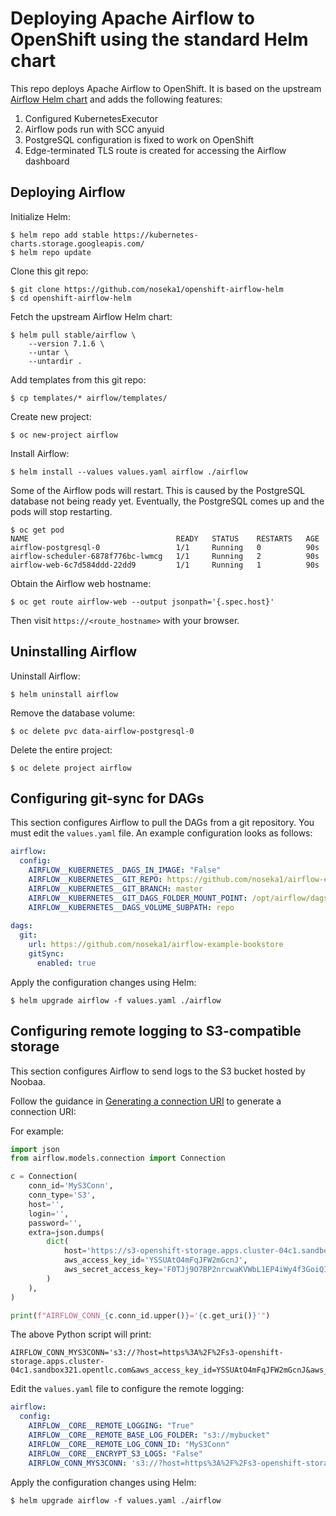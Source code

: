 # Deploying Apache Airflow to OpenShift using the standard Helm chart

This repo deploys Apache Airflow to OpenShift. It is based on the upstream [Airflow Helm chart](https://github.com/helm/charts/tree/master/stable/airflow) and adds the following features:

1. Configured KubernetesExecutor
2. Airflow pods run with SCC anyuid
3. PostgreSQL configuration is fixed to work on OpenShift
4. Edge-terminated TLS route is created for accessing the Airflow dashboard

## Deploying Airflow

Initialize Helm:

```
$ helm repo add stable https://kubernetes-charts.storage.googleapis.com/
$ helm repo update
```

Clone this git repo:

```
$ git clone https://github.com/noseka1/openshift-airflow-helm
$ cd openshift-airflow-helm
```

Fetch the upstream Airflow Helm chart:

```
$ helm pull stable/airflow \
    --version 7.1.6 \
    --untar \
    --untardir .
```

Add templates from this git repo:

```
$ cp templates/* airflow/templates/
```

Create new project:

```
$ oc new-project airflow
```

Install Airflow:

```
$ helm install --values values.yaml airflow ./airflow
```

Some of the Airflow pods will restart. This is caused by the PostgreSQL database not being ready yet. Eventually, the PostgreSQL comes up and the pods will stop restarting.

```
$ oc get pod
NAME                                 READY   STATUS    RESTARTS   AGE
airflow-postgresql-0                 1/1     Running   0          90s
airflow-scheduler-6878f776bc-lwmcg   1/1     Running   2          90s
airflow-web-6c7d584ddd-22dd9         1/1     Running   1          90s
```

Obtain the Airflow web hostname:
```
$ oc get route airflow-web --output jsonpath='{.spec.host}'
```

Then visit `https://<route_hostname>` with your browser.

## Uninstalling Airflow

Uninstall Airflow:

```
$ helm uninstall airflow
```

Remove the database volume:

```
$ oc delete pvc data-airflow-postgresql-0
```

Delete the entire project:

```
$ oc delete project airflow
```

## Configuring git-sync for DAGs

This section configures Airflow to pull the DAGs from a git repository. You must edit the `values.yaml` file. An example configuration looks as follows:

```yaml
airflow:
  config:
    AIRFLOW__KUBERNETES__DAGS_IN_IMAGE: "False"
    AIRFLOW__KUBERNETES__GIT_REPO: https://github.com/noseka1/airflow-example-bookstore
    AIRFLOW__KUBERNETES__GIT_BRANCH: master
    AIRFLOW__KUBERNETES__GIT_DAGS_FOLDER_MOUNT_POINT: /opt/airflow/dags
    AIRFLOW__KUBERNETES__DAGS_VOLUME_SUBPATH: repo
    
dags:
  git:
    url: https://github.com/noseka1/airflow-example-bookstore
    gitSync:
      enabled: true
```

Apply the configuration changes using Helm:

```
$ helm upgrade airflow -f values.yaml ./airflow
```

## Configuring remote logging to S3-compatible storage

This section configures Airflow to send logs to the S3 bucket hosted by Noobaa.

Follow the guidance in [Generating a connection URI](https://airflow.apache.org/docs/stable/howto/connection/index.html#generating-a-connection-uri) to generate a connection URI:

For example:
```python
import json
from airflow.models.connection import Connection

c = Connection(
    conn_id='MyS3Conn',
    conn_type='S3',
    host='',
    login='',
    password='',
    extra=json.dumps(
        dict(
            host='https://s3-openshift-storage.apps.cluster-04c1.sandbox321.opentlc.com',
            aws_access_key_id='YSSUAtO4mFqJFW2mGcnJ',
            aws_secret_access_key='F0TJj9O7BP2nrcwaKVWbL1EP4iWy4f3GoiQIt+eM'
        )
    ),
)

print(f"AIRFLOW_CONN_{c.conn_id.upper()}='{c.get_uri()}'")
```
The above Python script will print:

```
AIRFLOW_CONN_MYS3CONN='s3://?host=https%3A%2F%2Fs3-openshift-storage.apps.cluster-04c1.sandbox321.opentlc.com&aws_access_key_id=YSSUAtO4mFqJFW2mGcnJ&aws_secret_access_key=F0TJj9O7BP2nrcwaKVWbL1EP4iWy4f3GoiQIt%2BeM'
```

Edit the `values.yaml` file to configure the remote logging:

```yaml
airflow:
  config:
    AIRFLOW__CORE__REMOTE_LOGGING: "True"
    AIRFLOW__CORE__REMOTE_BASE_LOG_FOLDER: "s3://mybucket"
    AIRFLOW__CORE__REMOTE_LOG_CONN_ID: "MyS3Conn"
    AIRFLOW__CORE__ENCRYPT_S3_LOGS: "False"
    AIRFLOW_CONN_MYS3CONN: 's3://?host=https%3A%2F%2Fs3-openshift-storage.apps.cluster-04c1.sandbox321.opentlc.com&aws_access_key_id=YSSUAtO4mFqJFW2mGcnJ&aws_secret_access_key=F0TJj9O7BP2nrcwaKVWbL1EP4iWy4f3GoiQIt%2BeM'
```

Apply the configuration changes using Helm:

```
$ helm upgrade airflow -f values.yaml ./airflow
```

